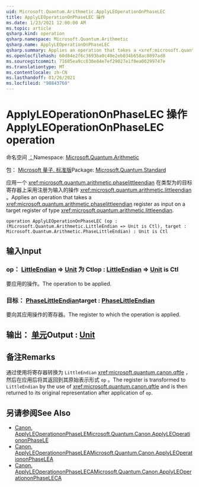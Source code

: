 ```yaml
---
uid: Microsoft.Quantum.Arithmetic.ApplyLEOperationOnPhaseLEC
title: ApplyLEOperationOnPhaseLEC 操作
ms.date: 1/23/2021 12:00:00 AM
ms.topic: article
qsharp.kind: operation
qsharp.namespace: Microsoft.Quantum.Arithmetic
qsharp.name: ApplyLEOperationOnPhaseLEC
qsharp.summary: Applies an operation that takes a <xref:microsoft.quantum.arithmetic.phaselittleendian> register as input on a target register of type <xref:microsoft.quantum.arithmetic.littleendian>.
ms.openlocfilehash: 60d84e2f6c3693ba0c40e2eb034b658ac8097ad8
ms.sourcegitcommit: 71605ea9cc630e84e7ef29027e1f0ea06299747e
ms.translationtype: MT
ms.contentlocale: zh-CN
ms.lasthandoff: 01/26/2021
ms.locfileid: "98843760"
---
```

# <a name="applyleoperationonphaselec-operation"></a><span data-ttu-id="02e4b-102">ApplyLEOperationOnPhaseLEC 操作</span><span class="sxs-lookup"><span data-stu-id="02e4b-102">ApplyLEOperationOnPhaseLEC operation</span></span>

<span data-ttu-id="02e4b-103">命名空间 [：](xref:Microsoft.Quantum.Arithmetic)</span><span class="sxs-lookup"><span data-stu-id="02e4b-103">Namespace: [Microsoft.Quantum.Arithmetic](xref:Microsoft.Quantum.Arithmetic)</span></span>

<span data-ttu-id="02e4b-104">包： [Microsoft 量子. 标准版](https://nuget.org/packages/Microsoft.Quantum.Standard)</span><span class="sxs-lookup"><span data-stu-id="02e4b-104">Package: [Microsoft.Quantum.Standard](https://nuget.org/packages/Microsoft.Quantum.Standard)</span></span>


<span data-ttu-id="02e4b-105">应用一个 <xref:microsoft.quantum.arithmetic.phaselittleendian> 在类型为的目标寄存器上采用注册为输入的操作 <xref:microsoft.quantum.arithmetic.littleendian> 。</span><span class="sxs-lookup"><span data-stu-id="02e4b-105">Applies an operation that takes a <xref:microsoft.quantum.arithmetic.phaselittleendian> register as input on a target register of type <xref:microsoft.quantum.arithmetic.littleendian>.</span></span>

```qsharp
operation ApplyLEOperationOnPhaseLEC (op : (Microsoft.Quantum.Arithmetic.LittleEndian => Unit is Ctl), target : Microsoft.Quantum.Arithmetic.PhaseLittleEndian) : Unit is Ctl
```


## <a name="input"></a><span data-ttu-id="02e4b-106">输入</span><span class="sxs-lookup"><span data-stu-id="02e4b-106">Input</span></span>

### <a name="op--littleendian--unit--is-ctl"></a><span data-ttu-id="02e4b-107">op： [LittleEndian](xref:Microsoft.Quantum.Arithmetic.LittleEndian) => [Unit](xref:microsoft.quantum.lang-ref.unit)  为 Ctl</span><span class="sxs-lookup"><span data-stu-id="02e4b-107">op : [LittleEndian](xref:Microsoft.Quantum.Arithmetic.LittleEndian) => [Unit](xref:microsoft.quantum.lang-ref.unit)  is Ctl</span></span>

<span data-ttu-id="02e4b-108">要应用的操作。</span><span class="sxs-lookup"><span data-stu-id="02e4b-108">The operation to be applied.</span></span>


### <a name="target--phaselittleendian"></a><span data-ttu-id="02e4b-109">目标： [PhaseLittleEndian](xref:Microsoft.Quantum.Arithmetic.PhaseLittleEndian)</span><span class="sxs-lookup"><span data-stu-id="02e4b-109">target : [PhaseLittleEndian](xref:Microsoft.Quantum.Arithmetic.PhaseLittleEndian)</span></span>

<span data-ttu-id="02e4b-110">要向其应用操作的寄存器。</span><span class="sxs-lookup"><span data-stu-id="02e4b-110">The register to which the operation is applied.</span></span>



## <a name="output--unit"></a><span data-ttu-id="02e4b-111">输出： [单元](xref:microsoft.quantum.lang-ref.unit)</span><span class="sxs-lookup"><span data-stu-id="02e4b-111">Output : [Unit](xref:microsoft.quantum.lang-ref.unit)</span></span>



## <a name="remarks"></a><span data-ttu-id="02e4b-112">备注</span><span class="sxs-lookup"><span data-stu-id="02e4b-112">Remarks</span></span>

<span data-ttu-id="02e4b-113">通过使用将寄存器转换为 `LittleEndian` <xref:microsoft.quantum.canon.qftle> ，然后在应用后将其返回到其原始表示形式 `op` 。</span><span class="sxs-lookup"><span data-stu-id="02e4b-113">The register is transformed to `LittleEndian` by the use of <xref:microsoft.quantum.canon.qftle> and is then returned to its original representation after application of `op`.</span></span>

## <a name="see-also"></a><span data-ttu-id="02e4b-114">另请参阅</span><span class="sxs-lookup"><span data-stu-id="02e4b-114">See Also</span></span>

- [<span data-ttu-id="02e4b-115">Canon. ApplyLEOperationonPhaseLE</span><span class="sxs-lookup"><span data-stu-id="02e4b-115">Microsoft.Quantum.Canon.ApplyLEOperationonPhaseLE</span></span>](xref:Microsoft.Quantum.Canon.ApplyLEOperationonPhaseLE)
- [<span data-ttu-id="02e4b-116">Canon. ApplyLEOperationonPhaseLEA</span><span class="sxs-lookup"><span data-stu-id="02e4b-116">Microsoft.Quantum.Canon.ApplyLEOperationonPhaseLEA</span></span>](xref:Microsoft.Quantum.Canon.ApplyLEOperationonPhaseLEA)
- [<span data-ttu-id="02e4b-117">Canon. ApplyLEOperationonPhaseLECA</span><span class="sxs-lookup"><span data-stu-id="02e4b-117">Microsoft.Quantum.Canon.ApplyLEOperationonPhaseLECA</span></span>](xref:Microsoft.Quantum.Canon.ApplyLEOperationonPhaseLECA)